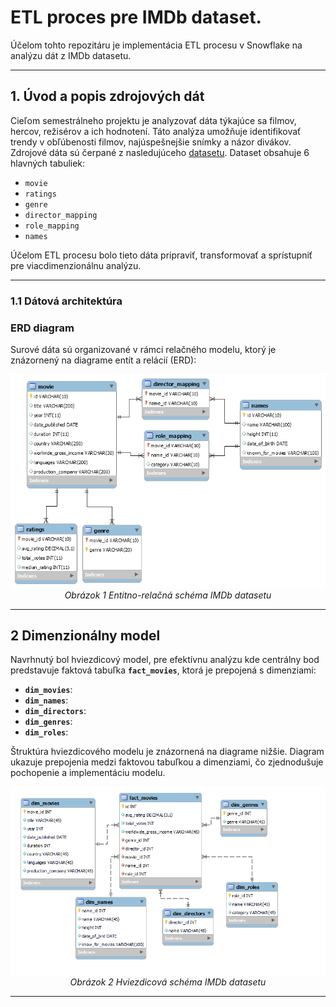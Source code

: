 # ETL proces pre IMDb dataset.

Účelom tohto repozitáru je implementácia ETL procesu v Snowflake na analýzu dát z IMDb datasetu.

---
## 1. Úvod a popis zdrojových dát
Cieľom semestrálneho projektu je analyzovať dáta týkajúce sa filmov, hercov, režisérov a ich hodnotení. Táto analýza umožňuje identifikovať trendy v obľúbenosti filmov, najúspešnejšie snímky a názor divákov.
Zdrojové dáta sú čerpané z nasledujúceho [datasetu](https://github.com/AntaraChat/SQL---IMDb-Movie-Analysis/tree/main). Dataset obsahuje 6 hlavných tabuliek:
- `movie`
- `ratings`
- `genre`
- `director_mapping`
- `role_mapping`
- `names`

Účelom ETL procesu bolo tieto dáta pripraviť, transformovať a sprístupniť pre viacdimenzionálnu analýzu.

---

### 1.1 Dátová architektúra

### ERD diagram
Surové dáta sú organizované v rámci relačného modelu, ktorý je znázornený na diagrame entít a relácií (ERD):

<p align="center">
  <img src="https://github.com/Patar23/DT-IMDb/blob/main/erd_schema.png" alt="ERD Schema">
  <br>
  <em>Obrázok 1 Entitno-relačná schéma IMDb datasetu</em>
</p>

---
## **2 Dimenzionálny model**

Navrhnutý bol hviezdicový model, pre efektívnu analýzu kde centrálny bod predstavuje faktová tabuľka **`fact_movies`**, ktorá je prepojená s dimenziami:
- **`dim_movies`**:
- **`dim_names`**: 
- **`dim_directors`**:
- **`dim_genres`**: 
- **`dim_roles`**:

Štruktúra hviezdicového modelu je znázornená na diagrame nižšie. Diagram ukazuje prepojenia medzi faktovou tabuľkou a dimenziami, čo zjednodušuje pochopenie a implementáciu modelu.

<p align="center">
  <img src="https://github.com/Patar23/DT-IMDb/blob/main/star_schema.PNG" alt="Star Schema">
  <br>
  <em>Obrázok 2 Hviezdicová schéma IMDb datasetu</em>
</p>

---
